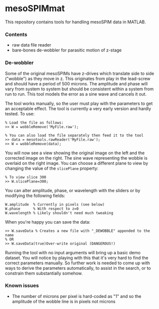 # mesoSPIMmat

This repository contains tools for handling mesoSPIM data in MATLAB.

### Contents
* raw data file reader
* bare-bones de-wobbler for parasitic motion of z-stage


### De-wobbler
Some of the original mesoSPIMs have z-drives which translate side to side ("wobble") as they move in z. 
This originates from play in the lead-screw and should have a period of 500 microns.
The amplitude and phase will vary from system to system but should be consistent within a system from run to run. 
This tool models the error as a sine wave and cancels it out.

The tool works manually, so the user must play with the parameters to get an acceptable effect.
The tool is currently a very early version and hardly tested. 
To use:

```
% Load the file as follows:
>> W = wobbleRemove('MyFile.raw');

% You can also load the file separately then feed it to the tool
>> data = mesotools.rawReader('MyFile.raw'); 
>> W = wobbleRemove(data);
```

You will now see a view showing the original image on the left and the corrected image on the right.
The sine wave representing the wobble is overlaid on the right image. 
You can choose a different plane to view by changing the value of the `slicePlane` property:

```
% To view slice 300
>> W.slicePlane=300;
```

You can alter amplitude, phase, or wavelength with the sliders or by modifying the following fields:
```
W.amplitude  % Currently in pixels (see below)
W.phase      % With respect to z=0
W.wavelength % Likely shouldn't need much tweaking
```

When you're happy you can save the data:
```
>> W.saveData % Creates a new file with "_DEWOBBLE" appended to the name
% OR
>> W.saveData(true)Over-write original (DANGEROUS!)
```

Running the tool with no input arguments will bring up a basic demo dataset. 
You will notice by playing with this that it's very hard to find the correct parameters manually. 
So further work is needed to come up with ways to derive the parameters automatically, to assist in the search, or to constrain them substantially somehow.


### Known issues
* The number of microns per pixel is hard-coded as "1" and so the amplitude of the wobble line is in pixels not microns